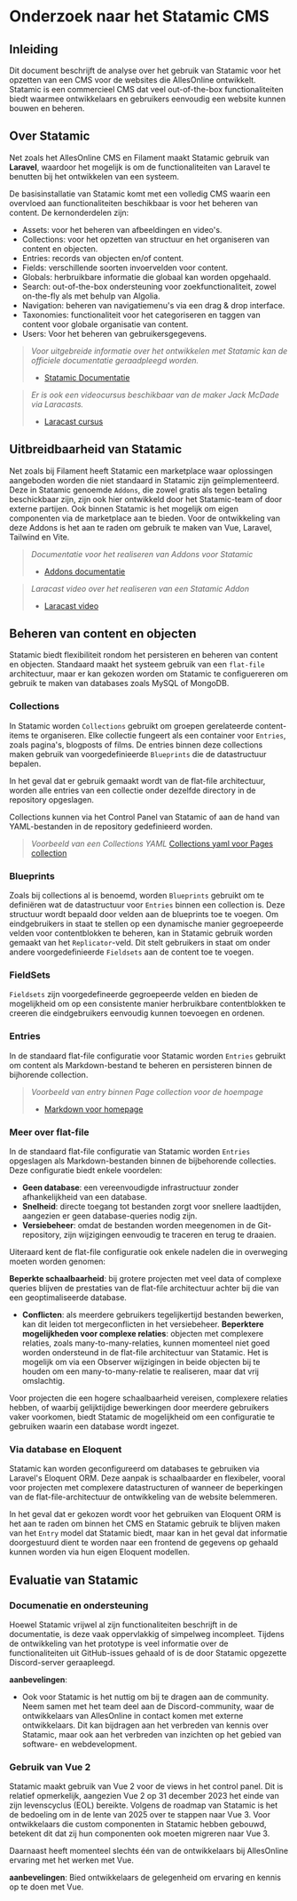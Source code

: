 # Onderzoek naar het Statamic CMS

## Inleiding

Dit document beschrijft de analyse over het gebruik van Statamic voor het opzetten van een CMS voor de websites die AllesOnline ontwikkelt. Statamic is een commercieel CMS dat veel out-of-the-box functionaliteiten biedt waarmee ontwikkelaars en gebruikers eenvoudig een website kunnen bouwen en beheren.


## Over Statamic

Net zoals het AllesOnline CMS en Filament maakt Statamic gebruik van **Laravel**, waardoor het mogelijk is om de functionaliteiten van Laravel te benutten bij het ontwikkelen van een systeem.

De basisinstallatie van Statamic komt met een volledig CMS waarin een overvloed aan functionaliteiten beschikbaar is voor het beheren van content. De kernonderdelen zijn:

* Assets: voor het beheren van afbeeldingen en video's.
* Collections: voor het opzetten van structuur en het organiseren van content en objecten.
* Entries: records van objecten en/of content.
* Fields: verschillende soorten invoervelden voor content.
* Globals: herbruikbare informatie die globaal kan worden opgehaald.
* Search: out-of-the-box ondersteuning voor zoekfunctionaliteit, zowel on-the-fly als met behulp van Algolia.
* Navigation: beheren van navigatiemenu's via een drag & drop interface.
* Taxonomies: functionaliteit voor het categoriseren en taggen van content voor globale organisatie van content.
* Users: Voor het beheren van gebruikersgegevens.

> _Voor uitgebreide informatie over het ontwikkelen met Statamic kan de officiele documentatie geraadpleegd worden._
> * [Statamic Documentatie](https://statamic.dev/)

> _Er is ook een videocursus beschikbaar van de maker Jack McDade via Laracasts._
> * [Laracast cursus](https://laracasts.com/series/learn-statamic-with-jack)

## Uitbreidbaarheid van Statamic

Net zoals bij Filament heeft Statamic een marketplace waar oplossingen aangeboden worden die niet standaard in Statamic zijn geïmplementeerd. Deze in Statamic genoemde `Addons`, die zowel gratis als tegen betaling beschickbaar zijn, zijn ook hier ontwikkeld door het Statamic-team of door externe partijen. Ook binnen Statamic is het mogelijk om eigen componenten via de marketplace aan te bieden. Voor de ontwikkeling van deze Addons is het aan te raden om gebruik te maken van Vue, Laravel, Tailwind en Vite. 

> _Documentatie voor het realiseren van Addons voor Statamic_
> * [Addons documentatie](https://statamic.dev/extending/addons)

> _Laracast video over het realiseren van een Statamic Addon_
> * [Laracast video](https://laracasts.com/series/learn-statamic-with-jack/episodes/15)

## Beheren van content en objecten

Statamic biedt flexibiliteit rondom het persisteren en beheren van content en objecten. Standaard maakt het systeem gebruik van een `flat-file` architectuur, maar er kan gekozen worden om Statamic te configuereren om gebruik te maken van databases zoals MySQL of MongoDB. 

### Collections 

In Statamic worden `Collections` gebruikt om groepen gerelateerde content-items te organiseren. Elke collectie fungeert als een container voor `Entries`, zoals pagina's, blogposts of films. De entries binnen deze collections maken gebruik van voorgedefinieerde `Blueprints` die de datastructuur bepalen. 

In het geval dat er gebruik gemaakt wordt van de flat-file architectuur, worden alle entries van een collectie onder dezelfde directory in de repository opgeslagen. 

Collections kunnen via het Control Panel van Statamic of aan de hand van YAML-bestanden in de repository gedefinieerd worden.

> _Voorbeeld van een Collections YAML_
> [Collections yaml voor Pages collection](../Bijlagen/VoorbeeldStatamicCollectionsFile.md)

### Blueprints

Zoals bij collections al is benoemd, worden `Blueprints` gebruikt om te definiëren wat de datastructuur voor `Entries` binnen een collection is. Deze structuur wordt bepaald door velden aan de blueprints toe te voegen. Om eindgebruikers in staat te stellen op een dynamische manier gegroepeerde velden voor contentblokken te beheren, kan in Statamic gebruik worden gemaakt van het `Replicator`-veld. Dit stelt gebruikers in staat om onder andere voorgedefinieerde `Fieldsets` aan de content toe te voegen.

### FieldSets

`Fieldsets` zijn voorgedefineerde gegroepeerde velden en bieden de mogelijkheid om op een consistente manier herbruikbare contentblokken te creeren die eindgebruikers eenvoudig kunnen toevoegen en ordenen.

### Entries

In de standaard flat-file configuratie voor Statamic worden `Entries` gebruikt om content als Markdown-bestand te beheren en persisteren binnen de bijhorende collection.  

> _Voorbeeld van entry binnen Page collection voor de hoempage_
> * [Markdown voor homepage](../Bijlagen/VoorbeeldStatamicFlatFile.md)


### Meer over flat-file 

In de standaard flat-file configuratie van Statamic worden `Entries` opgeslagen als Markdown-bestanden binnen de bijbehorende collecties. Deze configuratie biedt enkele voordelen:

* **Geen database**: een vereenvoudigde infrastructuur zonder afhankelijkheid van een database.
* **Snelheid**: directe toegang tot bestanden zorgt voor snellere laadtijden, aangezien er geen database-queries nodig zijn.
* **Versiebeheer**: omdat de bestanden worden meegenomen in de Git-repository, zijn wijzigingen eenvoudig te traceren en terug te draaien.

Uiteraard kent de flat-file configuratie ook enkele nadelen die in overweging moeten worden genomen:

**Beperkte schaalbaarheid**: bij grotere projecten met veel data of complexe queries blijven de prestaties van de flat-file architectuur achter bij die van een geoptimaliseerde database.
* **Conflicten**: als meerdere gebruikers tegelijkertijd bestanden bewerken, kan dit leiden tot mergeconflicten in het versiebeheer.
**Beperktere mogelijkheden voor complexe relaties**: objecten met complexere relaties, zoals many-to-many-relaties, kunnen momenteel niet goed worden ondersteund in de flat-file architectuur van Statamic. Het is mogelijk om via een Observer wijzigingen in beide objecten bij te houden om een many-to-many-relatie te realiseren, maar dat vrij omslachtig.

Voor projecten die een hogere schaalbaarheid vereisen, complexere relaties hebben, of waarbij gelijktijdige bewerkingen door meerdere gebruikers vaker voorkomen, biedt Statamic de mogelijkheid om een configuratie te gebruiken waarin een database wordt ingezet.

### Via database en Eloquent

Statamic kan worden geconfigureerd om databases te gebruiken via Laravel's Eloquent ORM. Deze aanpak is schaalbaarder en flexibeler, vooral voor projecten met complexere datastructuren of wanneer de beperkingen van de flat-file-architectuur de ontwikkeling van de website belemmeren.

In het geval dat er gekozen wordt voor het gebruiken van Eloquent ORM is het aan te raden om binnen het CMS en Statamic gebruik te blijven maken van het `Entry` model dat Statamic biedt, maar kan in het geval dat informatie doorgestuurd dient te worden naar een frontend de gegevens op gehaald kunnen worden via hun eigen Eloquent modellen. 

## Evaluatie van Statamic

### Documenatie en ondersteuning

Hoewel Statamic vrijwel al zijn functionaliteiten beschrijft in de documentatie, is deze vaak oppervlakkig of simpelweg incompleet. Tijdens de ontwikkeling van het prototype is veel informatie over de functionaliteiten uit GitHub-issues gehaald of is de door Statamic opgezette Discord-server geraapleegd. 

**aanbevelingen**:
- Ook voor Statamic is het nuttig om bij te dragen aan de community. Neem samen met het team deel aan de Discord-community, waar de ontwikkelaars van AllesOnline in contact komen met externe ontwikkelaars. Dit kan bijdragen aan het verbreden van kennis over Statamic, maar ook aan het verbreden van inzichten op het gebied van software- en webdevelopment.

### Gebruik van Vue 2

Statamic maakt gebruik van Vue 2 voor de views in het control panel. Dit is relatief opmerkelijk, aangezien Vue 2 op 31 december 2023 het einde van zijn levenscyclus (EOL) bereikte. Volgens de roadmap van Statamic is het de bedoeling om in de lente van 2025 over te stappen naar Vue 3. Voor ontwikkelaars die custom componenten in Statamic hebben gebouwd, betekent dit dat zij hun componenten ook moeten migreren naar Vue 3.

Daarnaast heeft momenteel slechts één van de ontwikkelaars bij AllesOnline ervaring met het werken met Vue.

**aanbevelingen**: Bied ontwikkelaars de gelegenheid om ervaring en kennis op te doen met Vue.
